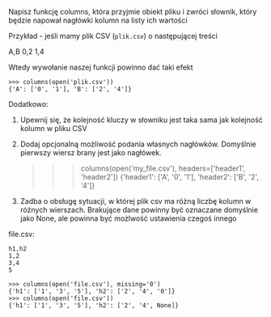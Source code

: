 
Napisz funkcję columns, która przyjmie obiekt pliku i zwróci słownik, który będzie napował nagłówki kolumn na listy ich wartości

Przykład - jeśli mamy plik CSV (`plik.csv`) o następującej treści

A,B
0,2
1,4

Wtedy wywołanie naszej funkcji powinno dać taki efekt

	>>> columns(open('plik.csv'))
	{'A': ['0', '1'], 'B': ['2', '4']}


Dodatkowo:

1. Upewnij się, że kolejność kluczy w słowniku jest taka sama jak kolejność kolumn w pliku CSV

2. Dodaj opcjonalną możliwość podania własnych nagłówków. Domyślnie pierwszy wiersz brany jest jako nagłówek.

	>>> columns(open('my_file.csv'), headers=['header1', 'header2'])
	{'header1': ['A', '0', '1'], 'header2': ['B', '2', '4']}

3. Zadba o obsługę sytuacji, w której plik csv ma różną liczbę kolumn w różnych wierszach. Brakujące dane powinny być oznaczane domyślnie jako None, ale powinna być możlwość ustawienia czegoś innego

file.csv:

	h1,h2
	1,2
	3,4
	5

	>>> columns(open('file.csv'), missing='0')
	{'h1': ['1', '3', '5'], 'h2': ['2', '4', '0']}
	>>> columns(open('file.csv'))
	{'h1': ['1', '3', '5'], 'h2': ['2', '4', None]}

